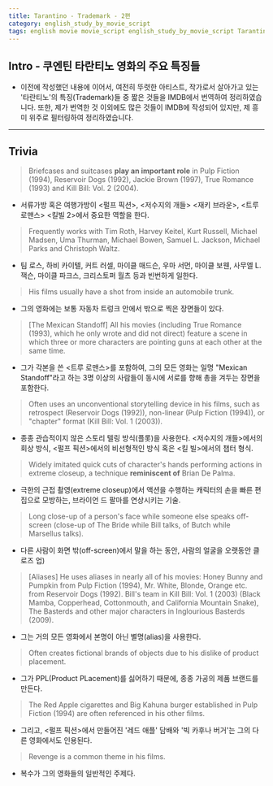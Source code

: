 ```yaml
---
title: Tarantino - Trademark - 2편 
category: english_study_by_movie_script
tags: english movie movie_script english_study_by_movie_script Tarantino
---
```


## Intro - 쿠엔틴 타란티노 영화의 주요 특징들

- 이전에 작성했던 내용에 이어서, 여전히 뚜렷한 아티스트, 작가로서 살아가고 있는 '타란티노'의 특징(Trademark)들 중 짧은 것들을 IMDB에서 번역하여 정리하였습니다. 또한, 제가 번역한 것 이외에도 많은 것들이 IMDB에 작성되어 있지만, 제 흥미 위주로 필터링하여 정리하였습니다. 

---

## Trivia

> Briefcases and suitcases **play an important role** in Pulp Fiction (1994), Reservoir Dogs (1992), Jackie Brown (1997), True Romance (1993) and Kill Bill: Vol. 2 (2004).

- 서류가방 혹은 여행가방이 <펄프 픽션>, <저수지의 개들> <재키 브라운>, <트루 로맨스> <킬빌 2>에서 중요한 역할을 한다.

> Frequently works with Tim Roth, Harvey Keitel, Kurt Russell, Michael Madsen, Uma Thurman, Michael Bowen, Samuel L. Jackson, Michael Parks and Christoph Waltz.

- 팀 로스, 하비 카이텔, 커트 러셀, 마이클 매드슨, 우마 서먼, 마이클 보웬, 사무엘 L. 잭슨, 마이클 파크스, 크리스토퍼 월츠 등과 빈번하게 일한다.

> His films usually have a shot from inside an automobile trunk. 

- 그의 영화에는 보통 자동차 트렁크 안에서 밖으로 찍은 장면들이 있다. 

> [The Mexican Standoff] All his movies (including True Romance (1993), which he only wrote and did not direct) feature a scene in which three or more characters are pointing guns at each other at the same time.

- 그가 각본을 쓴 <트루 로맨스>를 포함하여, 그의 모든 영화는 일명 "Mexican Standoff"라고 하는 3명 이상의 사람들이 동시에 서로를 향해 총을 겨두는 장면을 포함한다. 

> Often uses an unconventional storytelling device in his films, such as retrospect (Reservoir Dogs (1992)), non-linear (Pulp Fiction (1994)), or "chapter" format (Kill Bill: Vol. 1 (2003)).

- 종종 관습적이지 않은 스토리 텔링 방식(플롯)을 사용한다. <저수지의 개들>에서의 회상 방식, <펄프 픽션>에서의 비선형적인 방식 혹은 <킬 빌>에서의 챕터 형식.

> Widely imitated quick cuts of character's hands performing actions in extreme closeup, a technique **reminiscent of** Brian De Palma.

- 극한의 근접 촬영(extreme closeup)에서 액션을 수행하는 캐릭터의 손을 빠른 편집으로 모방하는, 브라이언 드 팔마를 연상시키는 기술. 

> Long close-up of a person's face while someone else speaks off-screen (close-up of The Bride while Bill talks, of Butch while Marsellus talks).

- 다른 사람이 화면 밖(off-screen)에서 말을 하는 동안, 사람의 얼굴을 오랫동안 클로즈 업)

> \[Aliases\] He uses aliases in nearly all of his movies: Honey Bunny and Pumpkin from Pulp Fiction (1994), Mr. White, Blonde, Orange etc. from Reservoir Dogs (1992). Bill's team in Kill Bill: Vol. 1 (2003) (Black Mamba, Copperhead, Cottonmouth, and California Mountain Snake), The Basterds and other major characters in Inglourious Basterds (2009).

- 그는 거의 모든 영화에서 본명이 아닌 별명(alias)을 사용한다.

> Often creates fictional brands of objects due to his dislike of product placement. 

- 그가 PPL(Product PLacement)를 싫어하기 때문에, 종종 가공의 제품 브랜드를 만든다. 

> The Red Apple cigarettes and Big Kahuna burger established in Pulp Fiction (1994) are often referenced in his other films.

- 그리고, <펄프 픽션>에서 만들어진 '레드 애플' 담배와 '빅 카후나 버거'는 그의 다른 영화에서도 인용된다. 

> Revenge is a common theme in his films.

- 복수가 그의 영화들의 일반적인 주제다. 
